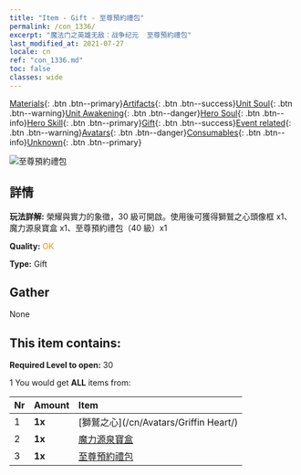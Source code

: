 ```yaml
---
title: "Item - Gift - 至尊預約禮包"
permalink: /con_1336/
excerpt: "魔法门之英雄无敌：战争纪元  至尊預約禮包"
last_modified_at: 2021-07-27
locale: cn
ref: "con_1336.md"
toc: false
classes: wide
---
```

 [Materials](/ItemsCN/){: .btn .btn--primary}[Artifacts](/ItemsCN/Artifacts/){: .btn .btn--success}[Unit Soul](/ItemsCN/UnitSoul/){: .btn .btn--warning}[Unit Awakening](/ItemsCN/UnitAwakening/){: .btn .btn--danger}[Hero Soul](/ItemsCN/HeroSoul/){: .btn .btn--info}[Hero Skill](/ItemsCN/HeroSkill/){: .btn .btn--primary}[Gift](/ItemsCN/Gift/){: .btn .btn--success}[Event related](/ItemsCN/Events/){: .btn .btn--warning}[Avatars](/ItemsCN/Avatars/){: .btn .btn--danger}[Consumables](/ItemsCN/Consumables/){: .btn .btn--info}[Unknown](/ItemsCN/Unknown/){: .btn .btn--primary}

 ![至尊預約禮包](/images/t/i_906011.png)

## 詳情
 **玩法詳解:** 榮耀與實力的象徵，30 級可開啟。使用後可獲得獅鷲之心頭像框 x1、魔力源泉寶盒 x1、至尊預約禮包（40 級）x1

 **Quality:** <span style="color: #FF8C00">OK</span>

 **Type:** Gift

## Gather

  None

## This item contains:

 **Required Level to open:** 30

 1 You would get **ALL** items  from:

  | Nr | Amount |     Item    |
  |:---|:-------|:------------|
  | 1 |  **1x** | [獅鷲之心](/cn/Avatars/Griffin Heart/) |  | 
  | 2 |  **1x** | [魔力源泉寶盒](/cn/Items/con_1335/) |  | 
  | 3 |  **1x** | [至尊預約禮包](/cn/Items/con_1337/) |  | 
